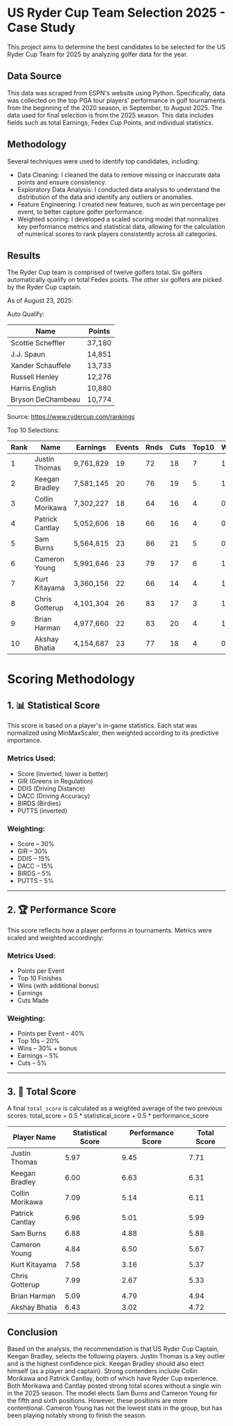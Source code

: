 # US Ryder Cup Team Selection 2025 - Case Study

This project aims to determine the best candidates to be selected for the US Ryder Cup Team for 2025 by analyzing golfer data for the year.

## Data Source

This data was scraped from ESPN's website using Python. Specifically, data was collected on the top PGA tour players' performance in golf tournaments from the beginning of the 2020 season, in September, to August 2025. The data used for final selection is from the 2025 season.
This data includes fields such as total Earnings, Fedex Cup Points, and individual statistics.

## Methodology

Several techniques were used to identify top candidates, including:
* Data Cleaning: I cleaned the data to remove missing or inaccurate data points and ensure consistency. 
* Exploratory Data Analysis: I conducted data analysis to understand the distribution of the data and identify any outliers or anomalies.
* Feature Engineering: I created new features, such as win percentage per event, to better capture golfer performance.
* Weighted scoring: I developed a scaled scoring model that normalizes key performance metrics and statistical data, allowing for the calculation of numerical scores to rank players consistently across all categories.

## Results

The Ryder Cup team is comprised of twelve golfers total. Six golfers automatically qualify on total Fedex points. 
The other six golfers are picked by the Ryder Cup captain.

As of August 23, 2025:

Auto Qualify:

| Name | Points | 
| --------------- | --------------- |
| Scottie Scheffler | 37,180 | 
| J.J. Spaun | 14,851 | 
| Xander Schauffele | 13,733 | 
| Russell Henley | 12,276 | 
| Harris English | 10,880 | 
| Bryson DeChambeau | 10,774 | 
Source: https://www.rydercup.com/rankings

Top 10 Selections:

| Rank | Name            | Earnings  | Events | Rnds | Cuts | Top10 | Wins | Score | DDIS  | DACC | GIR  | PUTTS | Points/Event | Top10% | Wins% |
| ---- | --------------- | --------- | ------ | ---- | ---- | ----- | ---- | ----- | ----- | ---- | ---- | ----- | ------------ | ------ | ----- |
| 1    | Justin Thomas   | 9,761,829 | 19     | 72   | 18   | 7     | 1    | 69.8  | 304.9 | 53.7 | 65.4 | 1.683 | 130.37       | 36.8%  | 5.3%  |
| 2    | Keegan Bradley  | 7,581,145 | 20     | 76   | 19   | 5     | 1    | 70.1  | 306.2 | 61.4 | 65.9 | 1.746 | 99.60        | 25.0%  | 5.0%  |
| 3    | Collin Morikawa | 7,302,227 | 18     | 64   | 16   | 4     | 0    | 70.1  | 296.5 | 70.7 | 68.8 | 1.747 | 91.94        | 22.2%  | 0.0%  |
| 4    | Patrick Cantlay | 5,052,606 | 18     | 66   | 16   | 4     | 0    | 70.0  | 305.4 | 59.3 | 69.9 | 1.739 | 92.28        | 22.2%  | 0.0%  |
| 5    | Sam Burns       | 5,564,815 | 23     | 86   | 21   | 5     | 0    | 69.7  | 307.2 | 60.6 | 66.4 | 1.715 | 81.35        | 21.7%  | 0.0%  |
| 6    | Cameron Young   | 5,991,646 | 23     | 79   | 17   | 6     | 1    | 70.3  | 313.5 | 53.8 | 63.5 | 1.711 | 94.96        | 26.1%  | 4.3%  |
| 7    | Kurt Kitayama   | 3,360,156 | 22     | 66   | 14   | 4     | 1    | 69.3  | 318.1 | 56.1 | 67.4 | 1.725 | 59.00        | 18.2%  | 4.5%  |
| 8    | Chris Gotterup  | 4,101,304 | 26     | 83   | 17   | 3     | 1    | 69.4  | 316.7 | 54.2 | 70.3 | 1.761 | 54.38        | 11.5%  | 3.8%  |
| 9    | Brian Harman    | 4,977,660 | 22     | 83   | 20   | 4     | 1    | 70.4  | 295.0 | 63.2 | 65.3 | 1.763 | 78.86        | 18.2%  | 4.5%  |
| 10   | Akshay Bhatia   | 4,154,687 | 23     | 77   | 18   | 4     | 0    | 70.0  | 298.1 | 61.8 | 67.6 | 1.724 | 61.26        | 17.4%  | 0.0%  |

# Scoring Methodology

## 1. 📊 Statistical Score

This score is based on a player's in-game statistics. Each stat was normalized using MinMaxScaler, then weighted according to its predictive importance.

### Metrics Used:

- Score (inverted, lower is better)  
- GIR (Greens in Regulation)  
- DDIS (Driving Distance)  
- DACC (Driving Accuracy)  
- BIRDS (Birdies)  
- PUTTS (inverted)  

### Weighting:

- Score – 30%  
- GIR – 30%  
- DDIS – 15%  
- DACC – 15%  
- BIRDS – 5%  
- PUTTS – 5%  

---

## 2. 🏆 Performance Score

This score reflects how a player performs in tournaments. Metrics were scaled and weighted accordingly:

### Metrics Used:

- Points per Event  
- Top 10 Finishes  
- Wins (with additional bonus)  
- Earnings  
- Cuts Made  

### Weighting:

- Points per Event – 40%  
- Top 10s – 20%  
- Wins – 30% + bonus  
- Earnings – 5%  
- Cuts – 5%  

---

## 3. 🧮 Total Score

A final `total_score` is calculated as a weighted average of the two previous scores:
total_score = 0.5 * statistical_score + 0.5 * performance_score


| Player Name     | Statistical Score | Performance Score | Total Score |
| --------------- | ----------------- | ----------------- | ----------- |
| Justin Thomas   | 5.97              | 9.45              | 7.71        |
| Keegan Bradley  | 6.00              | 6.63              | 6.31        |
| Collin Morikawa | 7.09              | 5.14              | 6.11        |
| Patrick Cantlay | 6.96              | 5.01              | 5.99        |
| Sam Burns       | 6.88              | 4.88              | 5.88        |
| Cameron Young   | 4.84              | 6.50              | 5.67        |
| Kurt Kitayama   | 7.58              | 3.16              | 5.37        |
| Chris Gotterup  | 7.99              | 2.67              | 5.33        |
| Brian Harman    | 5.09              | 4.79              | 4.94        |
| Akshay Bhatia   | 6.43              | 3.02              | 4.72        |


## Conclusion
Based on the analysis, the recommendation is that US Ryder Cup Captain, Keegan Bradley, selects the following players. Justin Thomas is a key outlier and is the highest confidence pick. Keegan Bradley should also elect himself (as a player and captain). Strong contenders include Collin Morikawa and Patrick Cantlay, both of which have Ryder Cup experience. Both Morikawa and Cantlay posted strong total scores without a single win in the 2025 season. The model elects Sam Burns and Cameron Young for the fifth and sixth positions. However, these positions are more contentional. Cameron Young has not the lowest stats in the group, but has been playing notably strong to finish the season. 

